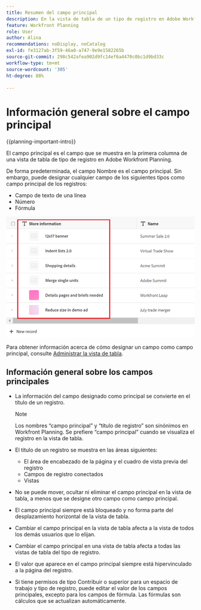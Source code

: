 ```yaml
---
title: Resumen del campo principal
description: En la vista de tabla de un tipo de registro en Adobe Workfront Planning, puede designar un campo de texto, número o fórmula de una sola línea como campo principal. El campo principal se convierte en el título de los registros de ese tipo.
feature: Workfront Planning
role: User
author: Alina
recommendations: noDisplay, noCatalog
exl-id: fe3127ab-3f59-46a0-a747-9e9e1582265b
source-git-commit: 298c542afea902d9fc14ef6a4470c0bc1d9bd33c
workflow-type: tm+mt
source-wordcount: '305'
ht-degree: 88%

---
```



# Información general sobre el campo principal

<!--<span class="preview">The highlighted information on this page refers to functionality not yet generally available. It is available only in the Preview environment for all customers. After the monthly releases to Production, the same features are also available in the Production environment for customers who enabled fast releases. </span>   

<span class="preview">For information about fast releases, see [Enable or disable fast releases for your organization](/help/quicksilver/administration-and-setup/set-up-workfront/configure-system-defaults/enable-fast-release-process.md). </span>-->

{{planning-important-intro}}

El campo principal es el campo que se muestra en la primera columna de una vista de tabla de tipo de registro en Adobe Workfront Planning.

De forma predeterminada, el campo Nombre es el campo principal. Sin embargo, puede designar cualquier campo de los siguientes tipos como campo principal de los registros:

* Campo de texto de una línea
* Número
* Fórmula

![Otro campo de texto como campo principal resaltado](assets/another-text-field-as-a-primary-field-highlighted.png)

Para obtener información acerca de cómo designar un campo como campo principal, consulte [Administrar la vista de tabla](/help/quicksilver/planning/views/manage-the-table-view.md).

## Información general sobre los campos principales

* La información del campo designado como principal se convierte en el título de un registro.

  >[!NOTE]
  >
  >    Los nombres “campo principal” y “título de registro” son sinónimos en Workfront Planning. Se prefiere “campo principal” cuando se visualiza el registro en la vista de tabla.


* El título de un registro se muestra en las áreas siguientes:

   * El área de encabezado de la página y el cuadro de vista previa del registro
   * Campos de registro conectados
   * Vistas
* No se puede mover, ocultar ni eliminar el campo principal en la vista de tabla, a menos que se designe otro campo como campo principal.
* El campo principal siempre está bloqueado y no forma parte del desplazamiento horizontal de la vista de tabla.
* Cambiar el campo principal en la vista de tabla afecta a la vista de todos los demás usuarios que lo elijan.
* Cambiar el campo principal en una vista de tabla afecta a todas las vistas de tabla del tipo de registro.
* El valor que aparece en el campo principal siempre está hipervinculado a la página del registro.
* Si tiene permisos de tipo Contribuir o superior para un espacio de trabajo y tipo de registro, puede editar el valor de los campos principales, excepto para los campos de fórmula. Las fórmulas son cálculos que se actualizan automáticamente.
